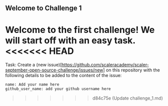 ## Welcome to Challenge 1

Welcome to the first challenge! 
We will start off with an easy task. 
<<<<<<< HEAD
=======

Task: 
Create a (new issue)[https://github.com/scaleracademy/scaler-september-open-source-challenge/issues/new] on this repository with the following details to be added to the content of the issue: 

```
name: Add your name here
github_user_name: add your github username here
```
>>>>>>> d84c75e (Update challenge_1.md)
